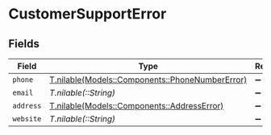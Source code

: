 # CustomerSupportError


## Fields

| Field                                                                                      | Type                                                                                       | Required                                                                                   | Description                                                                                |
| ------------------------------------------------------------------------------------------ | ------------------------------------------------------------------------------------------ | ------------------------------------------------------------------------------------------ | ------------------------------------------------------------------------------------------ |
| `phone`                                                                                    | [T.nilable(Models::Components::PhoneNumberError)](../../models/shared/phonenumbererror.md) | :heavy_minus_sign:                                                                         | N/A                                                                                        |
| `email`                                                                                    | *T.nilable(::String)*                                                                      | :heavy_minus_sign:                                                                         | N/A                                                                                        |
| `address`                                                                                  | [T.nilable(Models::Components::AddressError)](../../models/shared/addresserror.md)         | :heavy_minus_sign:                                                                         | N/A                                                                                        |
| `website`                                                                                  | *T.nilable(::String)*                                                                      | :heavy_minus_sign:                                                                         | N/A                                                                                        |